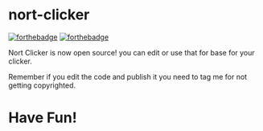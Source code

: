 # nort-clicker


[![forthebadge](https://forthebadge.com/images/badges/open-source.svg)](https://forthebadge.com)
[![forthebadge](https://forthebadge.com/images/badges/made-with-c-sharp.svg)](https://forthebadge.com)

Nort Clicker is now open source!
you can edit or use that for base for your clicker.

Remember if you edit the code and publish it you need to tag me for not getting copyrighted.

# Have Fun!
